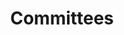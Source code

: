 ---
title: Committees
longTitle: 'Committees'
tags:
- gccommon
french:
- "[[Comite]]"
narrowerTerm:
- "[[Advisory committees]]"
- "[[Parliamentary committees]]"
---